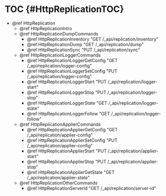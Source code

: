 TOC {#HttpReplicationTOC}
=========================

- @ref HttpReplication
  - @ref HttpReplicationIntro
  - @ref HttpReplicationDumpCommands
    - @ref HttpReplicationInventory "GET /_api/replication/inventory"
    - @ref HttpReplicationDump "GET /_api/replication/dump"
    - @ref HttpReplicationSync "PUT /_api/replication/sync"
  - @ref HttpReplicationLoggerCommands
    - @ref HttpReplicationLoggerGetConfig "GET /_api/replication/logger-config"
    - @ref HttpReplicationLoggerSetConfig "PUT /_api/replication/logger-config"
    - @ref HttpReplicationLoggerStart "PUT /_api/replication/logger-start"
    - @ref HttpReplicationLoggerStop "PUT /_api/replication/logger-stop"
    - @ref HttpReplicationLoggerState "GET /_api/replication/logger-state"
    - @ref HttpReplicationLoggerFollow "GET /_api/replication/logger-follow"
  - @ref HttpReplicationApplierCommands
    - @ref HttpReplicationApplierGetConfig "GET /_api/replication/applier-config"
    - @ref HttpReplicationApplierSetConfig "PUT /_api/replication/applier-config"
    - @ref HttpReplicationApplierStart "PUT /_api/replication/applier-start"
    - @ref HttpReplicationApplierStop "PUT /_api/replication/applier-stop"
    - @ref HttpReplicationApplierGetState "GET /_api/replication/applier-state"
  - @ref HttpReplicationOtherCommands
    - @ref HttpReplicationServerId "GET /_api/replication/server-id"
